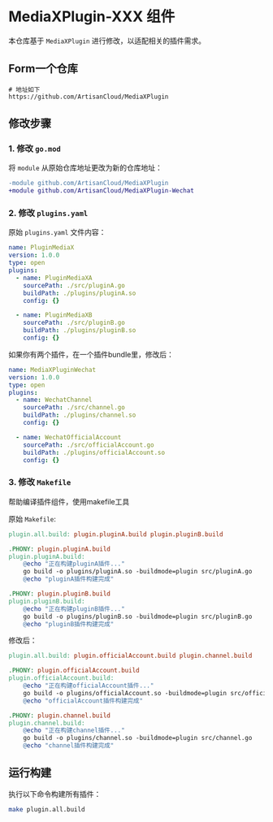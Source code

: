 # MediaXPlugin-XXX 组件

本仓库基于 `MediaXPlugin` 进行修改，以适配相关的插件需求。

## Form一个仓库

```shell
# 地址如下
https://github.com/ArtisanCloud/MediaXPlugin
```

## 修改步骤

### 1. 修改 `go.mod`

将 `module` 从原始仓库地址更改为新的仓库地址：

```diff
-module github.com/ArtisanCloud/MediaXPlugin
+module github.com/ArtisanCloud/MediaXPlugin-Wechat
```

### 2. 修改 `plugins.yaml`

原始 `plugins.yaml` 文件内容：

```yaml
name: PluginMediaX
version: 1.0.0
type: open
plugins:
  - name: PluginMediaXA
    sourcePath: ./src/pluginA.go
    buildPath: ./plugins/pluginA.so
    config: {}

  - name: PluginMediaXB
    sourcePath: ./src/pluginB.go
    buildPath: ./plugins/pluginB.so
    config: {}
```

如果你有两个插件，在一个插件bundle里，修改后：

```yaml
name: MediaXPluginWechat
version: 1.0.0
type: open
plugins:
  - name: WechatChannel
    sourcePath: ./src/channel.go
    buildPath: ./plugins/channel.so
    config: {}

  - name: WechatOfficialAccount
    sourcePath: ./src/officialAccount.go
    buildPath: ./plugins/officialAccount.so
    config: {}
```

### 3. 修改 `Makefile`

帮助编译插件组件，使用makefile工具

原始 `Makefile`:

```makefile
plugin.all.build: plugin.pluginA.build plugin.pluginB.build

.PHONY: plugin.pluginA.build
plugin.pluginA.build:
	@echo "正在构建pluginA插件..."
	go build -o plugins/pluginA.so -buildmode=plugin src/pluginA.go
	@echo "pluginA插件构建完成"

.PHONY: plugin.pluginB.build
plugin.pluginB.build:
	@echo "正在构建pluginB插件..."
	go build -o plugins/pluginB.so -buildmode=plugin src/pluginB.go
	@echo "pluginB插件构建完成"
```

修改后：

```makefile
plugin.all.build: plugin.officialAccount.build plugin.channel.build

.PHONY: plugin.officialAccount.build
plugin.officialAccount.build:
	@echo "正在构建officialAccount插件..."
	go build -o plugins/officialAccount.so -buildmode=plugin src/officialAccount.go
	@echo "officialAccount插件构建完成"

.PHONY: plugin.channel.build
plugin.channel.build:
	@echo "正在构建channel插件..."
	go build -o plugins/channel.so -buildmode=plugin src/channel.go
	@echo "channel插件构建完成"
```

## 运行构建

执行以下命令构建所有插件：

```sh
make plugin.all.build
```

